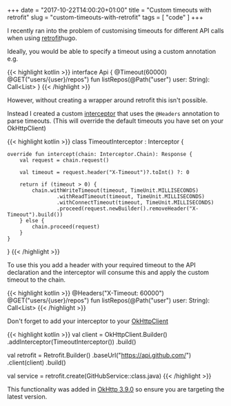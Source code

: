 +++
date = "2017-10-22T14:00:20+01:00"
title = "Custom timeouts with retrofit"
slug = "custom-timeouts-with-retrofit"
tags = [ "code" ]
+++


I recently ran into the problem of customising timeouts for different API calls when using [retrofit](http://square.github.io/retrofit/)hugo. 

Ideally, you would be able to specify a timeout using a custom annotation e.g.

{{< highlight kotlin >}}
interface Api {
    @Timeout(60000)
    @GET("users/{user}/repos")
    fun listRepos(@Path("user") user: String): Call<List<Repo>>
}
{{< /highlight >}}

However, without creating a wrapper around retrofit this isn't possible.

Instead I created a custom [interceptor](https://square.github.io/okhttp/3.x/okhttp/okhttp3/Interceptor.html) that uses the `@Headers` annotation to parse timeouts. (This will override the default timeouts you have set on your OkHttpClient)

{{< highlight kotlin >}}
class TimeoutInterceptor : Interceptor {

    override fun intercept(chain: Interceptor.Chain): Response {
        val request = chain.request()

        val timeout = request.header("X-Timeout")?.toInt() ?: 0

        return if (timeout > 0) {
            chain.withWriteTimeout(timeout, TimeUnit.MILLISECONDS)
                    .withReadTimeout(timeout, TimeUnit.MILLISECONDS)
                    .withConnectTimeout(timeout, TimeUnit.MILLISECONDS)
                    .proceed(request.newBuilder().removeHeader("X-Timeout").build())
        } else {
            chain.proceed(request)
        }
    }
}
{{< /highlight >}}

To use this you add a header with your required timeout to the API declaration and the interceptor will consume this and apply the custom timeout to the chain.

{{< highlight kotlin >}}
@Headers("X-Timeout: 60000")
@GET("users/{user}/repos")
fun listRepos(@Path("user") user: String): Call<List<Repo>>
{{< /highlight >}}

Don't forget to add your interceptor to your [OkHttpClient](https://square.github.io/okhttp/3.x/okhttp/okhttp3/OkHttpClient.html)

{{< highlight kotlin >}}
val client = OkHttpClient.Builder()
        .addInterceptor(TimeoutInterceptor())
        .build()

val retrofit = Retrofit.Builder()
        .baseUrl("https://api.github.com/")
        .client(client)
        .build()

val service = retrofit.create(GitHubService::class.java)
{{< /highlight >}}

This functionality was added in [OkHttp 3.9.0](https://github.com/square/okhttp/releases/tag/parent-3.9.0) so ensure you are targeting the latest version.
